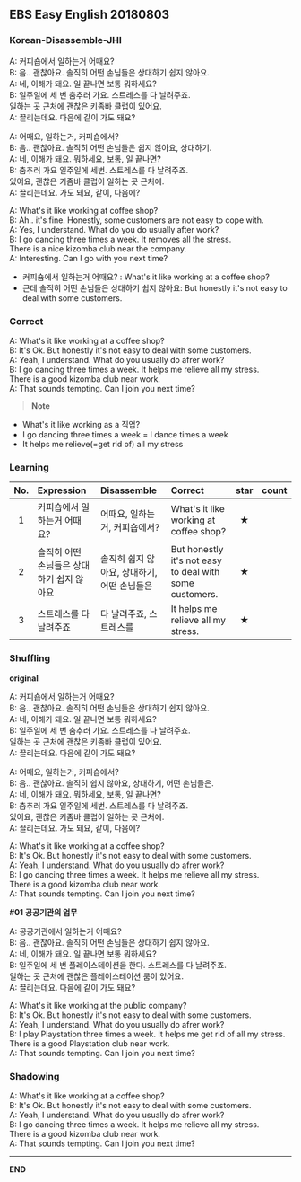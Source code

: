 ## EBS Easy English 20180803

### Korean-Disassemble-JHI

A: 커피숍에서 일하는거 어때요?   
B: 음.. 괜찮아요. 솔직히 어떤 손님들은 상대하기 쉽지 않아요.    
A: 네, 이해가 돼요. 일 끝나면 보통 뭐하세요?   
B: 일주일에 세 번 춤추러 가요. 스트레스를 다 날려주죠.  
일하는 곳 근처에 괜찮은 키좀바 클럽이 있어요.      
A: 끌리는데요. 다음에 같이 가도 돼요?   

A: 어때요, 일하는거, 커피숍에서?   
B: 음.. 괜찮아요. 솔직히 어떤 손님들은 쉽지 않아요, 상대하기.    
A: 네, 이해가 돼요. 뭐하세요, 보통, 일 끝나면?   
B: 춤추러 가요 일주일에 세번. 스트레스를 다 날려주죠.  
있어요, 괜찮은 키좀바 클럽이 일하는 곳 근처에.     
A: 끌리는데요. 가도 돼요, 같이, 다음에?  

A: What's it like working at coffee shop?   
B: Ah.. it's fine. Honestly, some customers are not easy to cope with.    
A: Yes, I understand. What do you do usually after work?   
B: I go dancing three times a week. It removes all the stress.  
There is a nice kizomba club near the company.      
A: Interesting. Can I go with you next time?   


+ 커피숍에서 일하는거 어때요? : What's it like working at a coffee shop?  
+ 근데 솔직히 어떤 손님들은 상대하기 쉽지 않아요: But honestly it's not easy to deal with some customers.  

### Correct

A: What's it like working at a coffee shop?  
B: It's Ok. But honestly it's not easy to deal with some customers.    
A: Yeah, I understand. What do you usually do afrer work?  
B: I go dancing three times a week. It helps me relieve all my stress.  
There is a good kizomba club near work.      
A: That sounds tempting. Can I join you next time?

> **Note**
- What's it like working as a 직업?
- I go dancing three times a week =  I dance times a week
- It helps me relieve(=get rid of) all my stress


### Learning

| No. | Expression | Disassemble | Correct | star | count |
| :---: | :--- | :--- | :--- | :---: | :---: |
| 1 | 커피숍에서 일하는거 어때요? | 어때요, 일하는거, 커피숍에서? |What's it like working at coffee shop? | ★ |  |
| 2 | 솔직히 어떤 손님들은 상대하기 쉽지 않아요 | 솔직히 쉽지 않아요, 상대하기, 어떤 손님들은 | But honestly it's not easy to deal with some customers. | ★ |  |
| 3 | 스트레스를 다 날려주죠 | 다 날려주죠, 스트레스를 | It helps me relieve all my stress. | ★ |  |

### Shuffling

**original**

A: 커피숍에서 일하는거 어때요?   
B: 음.. 괜찮아요. 솔직히 어떤 손님들은 상대하기 쉽지 않아요.    
A: 네, 이해가 돼요. 일 끝나면 보통 뭐하세요?   
B: 일주일에 세 번 춤추러 가요. 스트레스를 다 날려주죠.  
일하는 곳 근처에 괜찮은 키좀바 클럽이 있어요.      
A: 끌리는데요. 다음에 같이 가도 돼요?    

A: 어때요, 일하는거, 커피숍에서?   
B: 음.. 괜찮아요. 솔직히  쉽지 않아요, 상대하기, 어떤 손님들은.   
A: 네, 이해가 돼요. 뭐하세요, 보통, 일 끝나면?   
B: 춤추러 가요 일주일에 세번. 스트레스를 다 날려주죠.  
있어요, 괜찮은 키좀바 클럽이 일하는 곳 근처에.     
A: 끌리는데요. 가도 돼요, 같이, 다음에?     

A: What's it like working at a coffee shop?  
B: It's Ok. But honestly it's not easy to deal with some customers.    
A: Yeah, I understand. What do you usually do afrer work?  
B: I go dancing three times a week. It helps me relieve all my stress.  
There is a good kizomba club near work.      
A: That sounds tempting. Can I join you next time?

**#01 공공기관의 업무**  

A: 공공기관에서 일하는거 어때요?   
B: 음.. 괜찮아요. 솔직히 어떤 손님들은 상대하기 쉽지 않아요.    
A: 네, 이해가 돼요. 일 끝나면 보통 뭐하세요?   
B: 일주일에 세 번 플레이스테이션을 한다. 스트레스를 다 날려주죠.  
일하는 곳 근처에 괜찮은 플레이스테이션 룸이 있어요.      
A: 끌리는데요. 다음에 같이 가도 돼요?    

A: What's it like working at the public company?  
B: It's Ok. But honestly it's not easy to deal with some customers.    
A: Yeah, I understand. What do you usually do afrer work?  
B: I play Playstation three times a week. It helps me get rid of all my stress.  
There is a good Playstation club near work.      
A: That sounds tempting. Can I join you next time?

### Shadowing

A: What's it like working at a coffee shop?  
B: It's Ok. But honestly it's not easy to deal with some customers.    
A: Yeah, I understand. What do you usually do afrer work?  
B: I go dancing three times a week. It helps me relieve all my stress.  
There is a good kizomba club near work.      
A: That sounds tempting. Can I join you next time?


---

**END**
